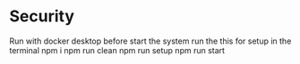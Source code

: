 # Security

Run with docker desktop
before start the system run the this for setup in the terminal
npm i
npm run clean
npm run setup
npm run start

